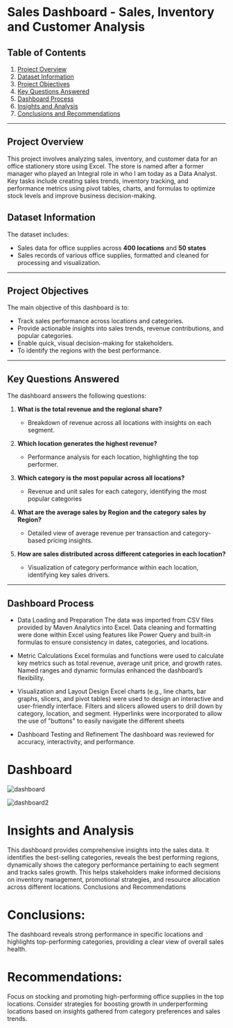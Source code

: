 # Sales Dashboard - Sales, Inventory and Customer Analysis

## Table of Contents
1. [Project Overview](#project-overview)
2. [Dataset Information](#dataset-information)
3. [Project Objectives](#project-objectives)
4. [Key Questions Answered](#key-questions-answered)
5. [Dashboard Process](#dashboard-process)
6. [Insights and Analysis](#insights-and-analysis)
7. [Conclusions and Recommendations](#conclusions-and-recommendations)

---

## Project Overview

This project involves analyzing sales, inventory, and customer data for an office stationery store using Excel. The store is named after a former manager who played an Integral role in who I am today as a Data Analyst. Key tasks include creating sales trends, inventory tracking, and performance metrics using pivot tables, charts, and formulas to optimize stock levels and improve business decision-making.

## Dataset Information

The dataset includes:
- Sales data for office supplies across **400 locations** and **50 states**
- Sales records of various office supplies, formatted and cleaned for processing and visualization.

---

## Project Objectives

The main objective of this dashboard is to:
- Track sales performance across locations and categories.
- Provide actionable insights into sales trends, revenue contributions, and popular categories.
- Enable quick, visual decision-making for stakeholders.
- To identify the regions with the best performance.

---

## Key Questions Answered

The dashboard answers the following questions:

1. **What is the total revenue and the regional share?**
   - Breakdown of revenue across all locations with insights on each segment.
   
2. **Which location generates the highest revenue?**
   - Performance analysis for each location, highlighting the top performer.
   
3. **Which category is the most popular across all locations?**
   - Revenue and unit sales for each category, identifying the most popular categories
   
5. **What are the average sales by Region and the category sales by Region?**
   - Detailed view of average revenue per transaction and category-based pricing insights.
   
6. **How are sales distributed across different categories in each location?**
   - Visualization of category performance within each location, identifying key sales drivers.

---


## Dashboard Process

 - Data Loading and Preparation 
   The data was imported from CSV files provided by Maven Analytics into Excel.
   Data cleaning and formatting were done within Excel using features like Power Query and built-in formulas to ensure consistency in dates, categories, and locations.

 - Metric Calculations
   Excel formulas and functions were used to calculate key metrics such as total revenue, average unit price, and growth rates. Named ranges and dynamic formulas enhanced the dashboard’s flexibility.

 - Visualization and Layout Design
   Excel charts (e.g., line charts, bar graphs, slicers, and pivot tables) were used to design an interactive and user-friendly interface. Filters and slicers allowed users to drill down by category, location, and segment.
   Hyperlinks were incorporated to allow the use of "buttons" to easily navigate the different sheets

-  Dashboard Testing and Refinement
   The dashboard was reviewed for accuracy, interactivity, and performance.



# Dashboard

![dashboard](Assets/D1.png)

![dashboard2](Assets/D2.docx.png)

# Insights and Analysis

This dashboard provides comprehensive insights into the sales data. It identifies the best-selling categories, reveals the best performing regions, dynamically shows the category performance pertaining to each segment and tracks sales growth. This helps stakeholders make informed decisions on inventory management, promotional strategies, and resource allocation across different locations.
Conclusions and Recommendations

# Conclusions: 
  The dashboard reveals strong performance in specific locations and highlights top-performing categories, providing a clear view of overall 
  sales health.
  
# Recommendations:
  Focus on stocking and promoting high-performing office supplies in the top locations. Consider strategies for boosting growth in 
  underperforming locations based on insights gathered from category preferences and sales trends.
